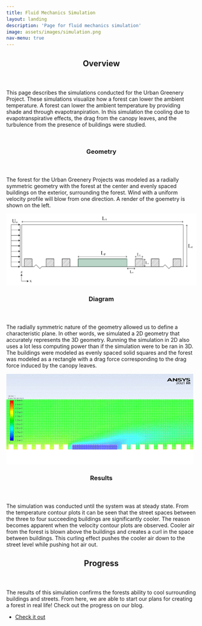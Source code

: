 ```yaml
---
title: Fluid Mechanics Simulation
layout: landing
description: 'Page for fluid mechanics simulation'
image: assets/images/simulation.png
nav-menu: true
---
```


<!-- Main -->
<div id="main">

<!-- One -->
<section id="one">
	<div class="inner">
		<header class="major">
			<h2>Overview</h2>
		</header>
		<p>This page describes the simulations conducted for the Urban Greenery Project. These simulations visualize how a forest can lower the ambient temperature. A forest can lower the ambient temperature by providing shade and through evapotranpiration. In this simulation the cooling due to evapotranspirative effects, the drag from the canopy leaves, and the turbulence from the presence of buildings were studied.</p>
	</div>
</section>

<!-- Two -->
<section id="two" class="spotlights">
	<section>
		<a class="image">
			<img src="./assets/images/render.png" alt="" data-position="center center" />
		</a>
		<div class="content">
			<div class="inner">
				<header class="major">
					<h3>Geometry</h3>
				</header>
				<p>The forest for the Urban Greenery Projects was modeled as a radially symmetric geometry with the forest at the center and evenly spaced buildings on the exterior, surrounding the forest. Wind with a uniform velocity profile will blow from one direction. A render of the goemetry is shown on the left. </p>
			</div>
		</div>
	</section>
	<section>
		<a class="image">
			<img src="./assets/images/diagram.png" alt="" data-position="top center" />
		</a>
		<div class="content">
			<div class="inner">
				<header class="major">
					<h3>Diagram</h3>
				</header>
				<p>The radially symmetric nature of the geometry allowed us to define a characteristic plane. In other words, we simulated a 2D geometry that accurately represents the 3D geometry. Running the simulation in 2D also uses a lot less computing power than if the simulation were to be ran in 3D. The buildings were  modeled as evenly spaced solid squares and the forest was modeled as a rectangle with a drag force corresponding to the drag force induced by the canopy leaves. </p>
			</div>
		</div>
	</section>
	<section>
		<a class="image">
			<img src="./assets/images/temp.gif" alt="" data-position="25% 25%" />
		</a>
		<div class="content">
			<div class="inner">
				<header class="major">
					<h3>Results</h3>
				</header>
				<p>The simulation was conducted until the system was at steady state. From the temperature contour plots it can be seen that the street spaces between the three to four succeeding buildings are significantly cooler. The reason becomes apparent when the velocity contour plots are observed. Cooler air from the forest is blown above the buildings and creates a curl in the space between buildings. This curling effect pushes the cooler air down to the street level while pushing hot air out. </p>
			</div>
		</div>
	</section>
</section>

<!-- Three -->
<section id="three">
	<div class="inner">
		<header class="major">
			<h2>Progress</h2>
		</header>
		<p>The results of this simulation confirms the forests ability to cool surrounding buildings and streets. From here, we are able to start our plans for creating a forest in real life! Check out the progress on our blog.</p>
		<ul class="actions">
			<li><a href="C-blog.html" class="button next">Check it out</a></li>
		</ul>
	</div>
</section>

</div>
